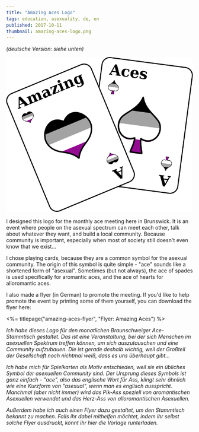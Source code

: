 ```yaml
---
title: "Amazing Aces Logo"
tags: education, asexuality, de, en
published: 2017-10-11
thumbnail: amazing-aces-logo.png
---
```


*(deutsche Version: siehe unten)*

![Logo: Amazing Aces](amazing-aces-logo.png)

I designed this logo for the monthly ace meeting here in Brunswick. It is an event where people on the asexual spectrum can meet each other, talk about whatever they want, and build a local community. Because community is important, especially when most of society still doesn't even know that we exist...

I chose playing cards, because they are a common symbol for the asexual community. The origin of this symbol is quite simple - "ace" sounds like a shortened form of "asexual". Sometimes (but not always), the ace of spades is used specifically for aromantic aces, and the ace of hearts for alloromantic aces.

I also made a flyer (in German) to promote the meeting. If you'd like to help promote the event by printing some of them yourself, you can download the flyer here:

<%= titlepage("amazing-aces-flyer", "Flyer: Amazing Aces") %>

*Ich habe dieses Logo für den monatlichen Braunschweiger Ace-Stammtisch gestaltet. Das ist eine Veranstaltung, bei der sich Menschen im asexuellen Spektrum treffen können, um sich auszutauschen und eine Community aufzubauen. Die ist gerade deshalb wichtig, weil der Großteil der Gesellschaft noch nichtmal weiß, dass es uns überhaupt gibt...*

*Ich habe mich für Spielkarten als Motiv entschieden, weil sie ein übliches Symbol der asexuellen Community sind. Der Ursprung dieses Symbols ist ganz einfach - "ace", also das englische Wort für Ass, klingt sehr ähnlich wie eine Kurzform von "asexual", wenn man es englisch ausspricht. Manchmal (aber nicht immer) wird das Pik-Ass speziell von aromantischen Asexuellen verwendet und das Herz-Ass von alloromantischen Asexuellen.*

*Außerdem habe ich auch einen Flyer dazu gestaltet, um den Stammtisch bekannt zu machen. Falls ihr dabei mithelfen möchtet, indem ihr selbst solche Flyer ausdruckt, könnt ihr hier die Vorlage runterladen.*


